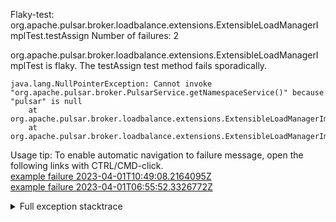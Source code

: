         
Flaky-test: org.apache.pulsar.broker.loadbalance.extensions.ExtensibleLoadManagerImplTest.testAssign
Number of failures: 2

org.apache.pulsar.broker.loadbalance.extensions.ExtensibleLoadManagerImplTest is flaky. The testAssign test method fails sporadically.

```
java.lang.NullPointerException: Cannot invoke "org.apache.pulsar.broker.PulsarService.getNamespaceService()" because "pulsar" is null
	at org.apache.pulsar.broker.loadbalance.extensions.ExtensibleLoadManagerImplTest.getBundleAsync(ExtensibleLoadManagerImplTest.java:852)
	at org.apache.pulsar.broker.loadbalance.extensions.ExtensibleLoadManagerImplTest.testAssign(ExtensibleLoadManagerImplTest.java:234)
```

Usage tip: To enable automatic navigation to failure message, open the following links with CTRL/CMD-click.  
[example failure 2023-04-01T10:49:08.2164095Z](https://github.com/apache/pulsar/actions/runs/4581789147/jobs/8093129861#step:11:1140)  
[example failure 2023-04-01T06:55:52.3326772Z](https://github.com/apache/pulsar/actions/runs/4581789147/jobs/8091658464#step:11:1140)  


<details>
<summary>Full exception stacktrace</summary>
<code><pre>
java.lang.NullPointerException: Cannot invoke "org.apache.pulsar.broker.PulsarService.getNamespaceService()" because "pulsar" is null
	at org.apache.pulsar.broker.loadbalance.extensions.ExtensibleLoadManagerImplTest.getBundleAsync(ExtensibleLoadManagerImplTest.java:852)
	at org.apache.pulsar.broker.loadbalance.extensions.ExtensibleLoadManagerImplTest.testAssign(ExtensibleLoadManagerImplTest.java:234)
	at java.base/jdk.internal.reflect.NativeMethodAccessorImpl.invoke0(Native Method)
	at java.base/jdk.internal.reflect.NativeMethodAccessorImpl.invoke(NativeMethodAccessorImpl.java:77)
	at java.base/jdk.internal.reflect.DelegatingMethodAccessorImpl.invoke(DelegatingMethodAccessorImpl.java:43)
	at java.base/java.lang.reflect.Method.invoke(Method.java:568)
	at org.testng.internal.invokers.MethodInvocationHelper.invokeMethod(MethodInvocationHelper.java:139)
	at org.testng.internal.invokers.InvokeMethodRunnable.runOne(InvokeMethodRunnable.java:47)
	at org.testng.internal.invokers.InvokeMethodRunnable.call(InvokeMethodRunnable.java:76)
	at org.testng.internal.invokers.InvokeMethodRunnable.call(InvokeMethodRunnable.java:11)
	at java.base/java.util.concurrent.FutureTask.run(FutureTask.java:264)
	at java.base/java.util.concurrent.ThreadPoolExecutor.runWorker(ThreadPoolExecutor.java:1136)
	at java.base/java.util.concurrent.ThreadPoolExecutor$Worker.run(ThreadPoolExecutor.java:635)
	at java.base/java.lang.Thread.run(Thread.java:833)

</pre></code>
</details>

